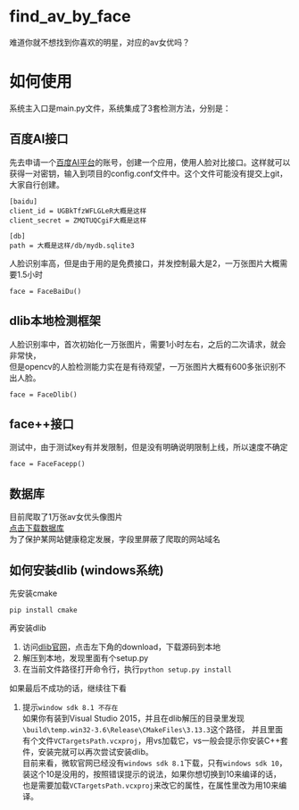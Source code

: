# find_av_by_face
难道你就不想找到你喜欢的明星，对应的av女优吗？


# 如何使用
系统主入口是main.py文件，系统集成了3套检测方法，分别是：  

## 百度AI接口
先去申请一个[百度AI平台](http://ai.baidu.com/)的账号，创建一个应用，使用人脸对比接口。这样就可以获得一对密钥，输入到项目的config.conf文件中。这个文件可能没有提交上git，大家自行创建。
```
[baidu]
client_id = UGBkTfzWFLGLeR大概是这样
client_secret = ZMQTUQCgiF大概是这样

[db]
path = 大概是这样/db/mydb.sqlite3
```
人脸识别率高，但是由于用的是免费接口，并发控制最大是2，一万张图片大概需要1.5小时  
```
face = FaceBaiDu()
```

## dlib本地检测框架
人脸识别率中，首次初始化一万张图片，需要1小时左右，之后的二次请求，就会非常快，  
但是opencv的人脸检测能力实在是有待观望，一万张图片大概有600多张识别不出人脸。  
```
face = FaceDlib()
```


## face++接口
测试中，由于测试key有并发限制，但是没有明确说明限制上线，所以速度不确定  
```
face = FaceFacepp()
```


## 数据库
目前爬取了1万张av女优头像图片  
[点击下载数据库](https://pan.baidu.com/s/11xLcvmSjYIG3cyR7voux_w)  
为了保护某网站健康稳定发展，字段里屏蔽了爬取的网站域名


## 如何安装dlib (windows系统)
先安装cmake  
```
pip install cmake
```
再安装dlib  

1. 访问[dlib官网](http://dlib.net/)，点击左下角的download，下载源码到本地  
2. 解压到本地，发现里面有个setup.py  
3. 在当前文件路径打开命令行，执行`python setup.py install`

如果最后不成功的话，继续往下看
1. 提示`window sdk 8.1 不存在`  
如果你有装到Visual Studio 2015，并且在dlib解压的目录里发现`\build\temp.win32-3.6\Release\CMakeFiles\3.13.3`这个路径，
并且里面有个文件`VCTargetsPath.vcxproj`，用vs加载它，vs一般会提示你安装C++套件，安装完就可以再次尝试安装dlib。  
目前来看，微软官网已经没有`windows sdk 8.1`下载，只有`windows sdk 10`，装这个10是没用的，按照错误提示的说法，如果你想切换到10来编译的话，
也是需要加载`VCTargetsPath.vcxproj`来改它的属性，在属性里改为用10来编译。


